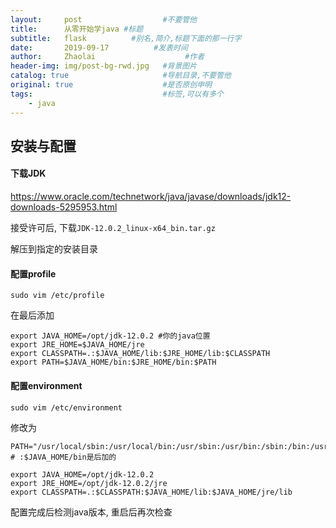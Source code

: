```yaml
---
layout:     post                  #不要管他
title:      从零开始学java #标题
subtitle:   flask          #别名,简介,标题下面的那一行字
date:       2019-09-17          #发表时间
author:     Zhaolai                    #作者
header-img: img/post-bg-rwd.jpg   #背景图片
catalog: true                     #导航目录,不要管他
original: true                    #是否原创申明
tags:                             #标签,可以有多个
    - java
---
```


## 安装与配置

#### 下载JDK

https://www.oracle.com/technetwork/java/javase/downloads/jdk12-downloads-5295953.html

接受许可后, 下载`JDK-12.0.2_linux-x64_bin.tar.gz`

解压到指定的安装目录

#### 配置profile

`sudo vim /etc/profile`

在最后添加

```
export JAVA_HOME=/opt/jdk-12.0.2 #你的java位置
export JRE_HOME=$JAVA_HOME/jre
export CLASSPATH=.:$JAVA_HOME/lib:$JRE_HOME/lib:$CLASSPATH
export PATH=$JAVA_HOME/bin:$JRE_HOME/bin:$PATH
```

#### 配置environment

`sudo vim /etc/environment`

修改为

```
PATH="/usr/local/sbin:/usr/local/bin:/usr/sbin:/usr/bin:/sbin:/bin:/usr/games:/usr/local/games:$JAVA_HOME/bin"
# :$JAVA_HOME/bin是后加的

export JAVA_HOME=/opt/jdk-12.0.2
export JRE_HOME=/opt/jdk-12.0.2/jre
export CLASSPATH=.:$CLASSPATH:$JAVA_HOME/lib:$JAVA_HOME/jre/lib
```

配置完成后检测java版本, 重启后再次检查 